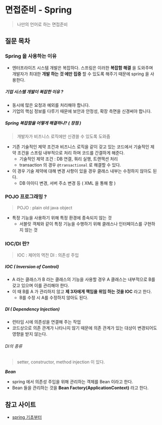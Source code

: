 # 면접준비 - Spring
> 나만의 언어로 하는 면접준비

## 질문 목차


### Spring 을 사용하는 이유
- 엔터프라이즈 시스템 개발은 복잡하다. 스프링은 이러한 **복잡함 해결** 을 도와주며 개발자가 최대한 **개발 하는 것 에만 집중** 할 수 있도록 해주기 때문에 spring 을 사용한다.

##### 기업 시스템 개발이 복잡한 이유 ?
- 동시에 많은 요청과 예외를 처리해야 합니다.  
- 기업의 핵심 정보를 다루기 때문에 보안과 안정성, 확장 측면을 신경써야 합니다. 

##### Spring 복잡함을 어떻게 해결하나? ( 장점 )
> 개발자가 비즈니스 로직에만 신경쓸 수 있도록 도와줌  

- 기존 기술적인 제약 조건과 비즈니스 로직을 같이 갖고 있는 코드에서 기술적인 제약 조건을 스프링 내부적으로 처리 하며 코드를 간결하게 해준다.
    - 기술적인 제약 조건 : DB 연결, 쿼리 실행, 트랜잭션 처리
    - transaction 의 경우 ```@transactional``` 로 해결할 수 있다.
- 이 경우 기술 제약에 대해 변경 사항이 있을 경우 클래스 내부는 수정하지 않아도 된다.
    - DB 아이디 변경, 서버 주소 변경 등 ( XML 을 통해 함 )

### POJO 프로그래밍 ?
> POJO : plain old java object  
- 특정 기능을 사용하기 위해 특정 환경에 종속되지 않는 것
    - 서블릿 객체와 같이 특정 기능을 수행하기 위해 클래스나 인터페이스를 구현하지 않는 것

### IOC/DI 란? 
> IOC : 제어의 역전
> DI : 의존성 주입  

##### IOC ( Inversion of Control)
- A 라는 클래스가 B 라는 클래스의 기능을 사용할 경우 A 클래스는 내부적으로 B를 갖고 있으며 이를 관리해야 한다.  
- 이 때 B를 A 가 관리하지 않고 **제 3자에게 책임을 위임 하는 것을 IOC** 라고 한다.
    - B를 수정 시 A를 수정하지 않아도 된다.  

##### DI ( Dependency Injection)
- 런타임 시에 의존성을 연결해 주는 작업 
- 코드상으로 의존 관계가 나타나지 않기 때문에 의존 관계가 있는 대상이 변경되어도 영향을 받지 않는다.

###### DI의 종류
> setter, constructor, method injection 이 있다.  

**_Bean_**  
- spring 에서 의존성 주입을 위해 관리하는 객체를 Bean 이라고 한다. 
- Bean 들을 관리하는 것을 **Bean Factory(ApplicationContext)** 라고 한다.


## 참고 사이트
- [spring 기초부터](#https://sabarada.tistory.com/67?category=803157)  

